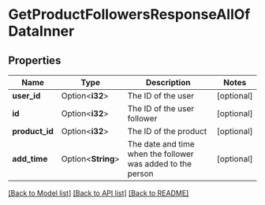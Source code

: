 # GetProductFollowersResponseAllOfDataInner

## Properties

Name | Type | Description | Notes
------------ | ------------- | ------------- | -------------
**user_id** | Option<**i32**> | The ID of the user | [optional]
**id** | Option<**i32**> | The ID of the user follower | [optional]
**product_id** | Option<**i32**> | The ID of the product | [optional]
**add_time** | Option<**String**> | The date and time when the follower was added to the person | [optional]

[[Back to Model list]](../README.md#documentation-for-models) [[Back to API list]](../README.md#documentation-for-api-endpoints) [[Back to README]](../README.md)


